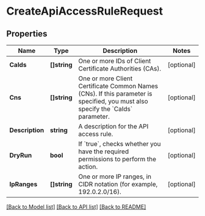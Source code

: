 # CreateApiAccessRuleRequest

## Properties

Name | Type | Description | Notes
------------ | ------------- | ------------- | -------------
**CaIds** | **[]string** |  One or more IDs of Client Certificate Authorities (CAs). | [optional] 
**Cns** | **[]string** | One or more Client Certificate Common Names (CNs). If this parameter is specified, you must also specify the &#x60;CaIds&#x60; parameter. | [optional] 
**Description** | **string** | A description for the API access rule. | [optional] 
**DryRun** | **bool** | If &#x60;true&#x60;, checks whether you have the required permissions to perform the action. | [optional] 
**IpRanges** | **[]string** | One or more IP ranges, in CIDR notation (for example, 192.0.2.0/16). | [optional] 

[[Back to Model list]](../README.md#documentation-for-models) [[Back to API list]](../README.md#documentation-for-api-endpoints) [[Back to README]](../README.md)


